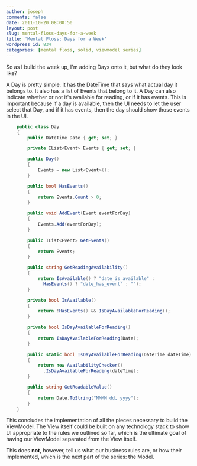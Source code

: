 ```yaml
---
author: joseph
comments: false
date: 2011-10-20 08:00:50
layout: post
slug: mental-floss-days-for-a-week
title: 'Mental Floss: Days for a Week'
wordpress_id: 834
categories: [mental floss, solid, viewmodel series]
---
```


So as I build the week up, I'm adding Days onto it, but what do they look like?

<!-- more -->

A Day is pretty simple. It has the DateTime that says what actual day it belongs to. It also has a list of Events that belong to it. A Day can also indicate whether or not it's available for reading, or if it has events. This is important because if a day is available, then the UI needs to let the user select that Day, and if it has events, then the day should show those events in the UI.

``` c#
    public class Day
    {
        public DateTime Date { get; set; }

        private IList<Event> Events { get; set; }

        public Day()
        {
            Events = new List<Event>();
        }

        public bool HasEvents()
        {
            return Events.Count > 0;
        }

        public void AddEvent(Event eventForDay)
        {
            Events.Add(eventForDay);
        }

        public IList<Event> GetEvents()
        {
            return Events;
        }

        public string GetReadingAvailability()
        {
            return IsAvailable() ? "date_is_available" : 
              HasEvents() ? "date_has_event" : "");
        }

        private bool IsAvailable()
        {
            return !HasEvents() && IsDayAvailableForReading();
        }

        private bool IsDayAvailableForReading()
        {
            return IsDayAvailableForReading(Date);
        }

        public static bool IsDayAvailableForReading(DateTime dateTime)
        {
            return new AvailabilityChecker()
              .IsDayAvailableForReading(dateTime);
        }

        public string GetReadableValue()
        {
            return Date.ToString("MMMM dd, yyyy");
        }
    }
```

This concludes the implementation of all the pieces necessary to build the ViewModel. The View itself could be built on any technology stack to show UI appropriate to the rules we outlined so far, which is the ultimate goal of having our ViewModel separated from the View itself.

This does **not**, however, tell us what our business rules are, or how their implemented, which is the next part of the series: the Model.
